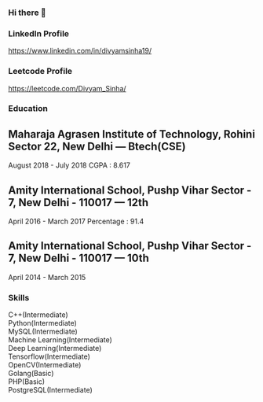 ### Hi there 👋

<!--
**divyamsinha/divyamsinha** is a ✨ _special_ ✨ repository because its `README.md` (this file) appears on your GitHub profile.

Here are some ideas to get you started:

- 🔭 I’m currently working on ...
- 🌱 I’m currently learning ...
- 👯 I’m looking to collaborate on ...
- 🤔 I’m looking for help with ...
- 💬 Ask me about ...
- 📫 How to reach me: ...
- 😄 Pronouns: ...
- ⚡ Fun fact: ...
-->

### LinkedIn Profile

https://www.linkedin.com/in/divyamsinha19/

### Leetcode Profile

https://leetcode.com/Divyam_Sinha/

### Education 

## Maharaja Agrasen Institute of Technology, Rohini Sector 22, New Delhi — Btech(CSE)
August 2018 - July 2018
CGPA : 8.617

## Amity International School, Pushp Vihar Sector - 7, New Delhi - 110017 — 12th
April 2016 - March 2017
Percentage : 91.4

## Amity International School, Pushp Vihar Sector - 7, New Delhi - 110017 — 10th
April 2014 - March 2015

### Skills

C++(Intermediate)                                                                                                                                                           
Python(Intermediate)                                                                                                                                                        
MySQL(Intermediate)                                                                                                                                                         
Machine Learning(Intermediate)                                                                                                                                               
Deep Learning(Intermediate)                                                                                                                                                
Tensorflow(Intermediate)                                                                                                                                                     
OpenCV(Intermediate)                                                                                                                                                         
Golang(Basic)                                                                                                                                                               
PHP(Basic)                                                                                                                                                            
PostgreSQL(Intermediate)                                                                                                                                                    

